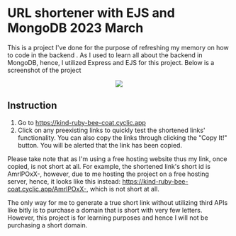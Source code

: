 # URL shortener with EJS and MongoDB 2023 March

This is a project I've done for the purpose of refreshing my memory on how to code in the backend . As I used to learn all about the backend in MongoDB, hence, I utilized Express and EJS for this project. Below is a screenshot of the project

<p align='center'>
  <img src="https://i.imgur.com/cQoBZyc.png" />
 </p>

## Instruction
1. Go to https://kind-ruby-bee-coat.cyclic.app
2. Click on any preexisting links to quickly test the shortened links' functionality. You can also copy the links through clicking the "Copy It!" button. You will be alerted that the link has been copied. 

Please take note that as I'm using a free hosting website thus my link, once copied, is not short at all. For example, the shortened link's short id is AmrlPOxX-, however, due to me hosting the project on a free hosting server, hence, it looks like this instead: https://kind-ruby-bee-coat.cyclic.app/AmrlPOxX-, which is not short at all. 

The only way for me to generate a true short link without utilizing third APIs like bitly is to purchase a domain that is short with very few letters. However, this project is for learning purposes and hence I will not be purchasing a short domain. 

